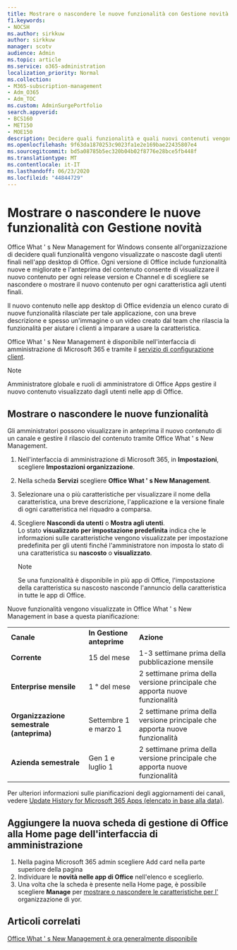 ```yaml
---
title: Mostrare o nascondere le nuove funzionalità con Gestione novità
f1.keywords:
- NOCSH
ms.author: sirkkuw
author: sirkkuw
manager: scotv
audience: Admin
ms.topic: article
ms.service: o365-administration
localization_priority: Normal
ms.collection:
- M365-subscription-management
- Adm_O365
- Adm_TOC
ms.custom: AdminSurgePortfolio
search.appverid:
- BCS160
- MET150
- MOE150
description: Decidere quali funzionalità e quali nuovi contenuti vengono visualizzati o nascosti dagli utenti finali in Office What ' s New Management for Office desktop apps.
ms.openlocfilehash: 9f63da1870253c9023fa1e2e169bae22435807e4
ms.sourcegitcommit: bd5a08785b5ec320b04b02f8776e28bce5fb448f
ms.translationtype: MT
ms.contentlocale: it-IT
ms.lasthandoff: 06/23/2020
ms.locfileid: "44844729"
---
```

# <a name="show-or-hide-new-features-using-whats-new-management"></a>Mostrare o nascondere le nuove funzionalità con Gestione novità

Office What ' s New Management for Windows consente all'organizzazione di decidere quali funzionalità vengono visualizzate o nascoste dagli utenti finali nell'app desktop di Office. Ogni versione di Office include funzionalità nuove e migliorate e l'anteprima del contenuto consente di visualizzare il nuovo contenuto per ogni release version e Channel e di scegliere se nascondere o mostrare il nuovo contenuto per ogni caratteristica agli utenti finali. 

Il nuovo contenuto nelle app desktop di Office evidenzia un elenco curato di nuove funzionalità rilasciate per tale applicazione, con una breve descrizione e spesso un'immagine o un video creato dal team che rilascia la funzionalità per aiutare i clienti a imparare a usare la caratteristica. 

Office What ' s New Management è disponibile nell'interfaccia di amministrazione di Microsoft 365 e tramite il [servizio di configurazione client](https://config.office.com).

> [!NOTE]
> Amministratore globale e ruoli di amministratore di Office Apps gestire il nuovo contenuto visualizzato dagli utenti nelle app di Office.

##  <a name="show-or-hide-new-features"></a>Mostrare o nascondere le nuove funzionalità 

Gli amministratori possono visualizzare in anteprima il nuovo contenuto di un canale e gestire il rilascio del contenuto tramite Office What ' s New Management.

1. Nell'interfaccia di amministrazione di Microsoft 365, in **Impostazioni**, scegliere **Impostazioni organizzazione**.
2. Nella scheda **Servizi** scegliere **Office What ' s New Management**.
3. Selezionare una o più caratteristiche per visualizzare il nome della caratteristica, una breve descrizione, l'applicazione e la versione finale di ogni caratteristica nel riquadro a comparsa.
4. Scegliere **Nascondi da utenti** o **Mostra agli utenti**.  
    Lo stato **visualizzato per impostazione predefinita** indica che le informazioni sulle caratteristiche vengono visualizzate per impostazione predefinita per gli utenti finché l'amministratore non imposta lo stato di una caratteristica su **nascosto** o **visualizzato**.  

    > [!NOTE]
    > Se una funzionalità è disponibile in più app di Office, l'impostazione della caratteristica su nascosto nasconde l'annuncio della caratteristica in tutte le app di Office.

Nuove funzionalità vengono visualizzate in Office What ' s New Management in base a questa pianificazione:

||||
|:-----|:-----|:-----|
|**Canale** <br/> |**In Gestione anteprime** <br/> |**Azione** <br/> |
|**Corrente** <br/> |15 del mese  <br/> |1-3 settimane prima della pubblicazione mensile <br/> |
|**Enterprise mensile** <br/> |1 ° del mese  <br/> |2 settimane prima della versione principale che apporta nuove funzionalità |
|**Organizzazione semestrale (anteprima)** <br/> |Settembre 1 e marzo 1 <br/> | 2 settimane prima della versione principale che apporta nuove funzionalità|
|**Azienda semestrale** <br/> |Gen 1 e luglio 1 <br/> | 2 settimane prima della versione principale che apporta nuove funzionalità<br/> |

Per ulteriori informazioni sulle pianificazioni degli aggiornamenti dei canali, vedere [Update History for Microsoft 365 Apps (elencato in base alla data)](https://docs.microsoft.com/officeupdates/update-history-microsoft365-apps-by-date).

## <a name="add-office-whats-new-management-card-to-the-admin-center-home-page"></a>Aggiungere la nuova scheda di gestione di Office alla Home page dell'interfaccia di amministrazione

1. Nella pagina Microsoft 365 admin scegliere Add card nella parte superiore della pagina
2. Individuare le **novità nelle app di Office** nell'elenco e sceglierlo.
3. Una volta che la scheda è presente nella Home page, è possibile scegliere **Manage** per [mostrare o nascondere le caratteristiche per l'](#show-or-hide-new-features) organizzazione di yor. 


## <a name="related-articles"></a>Articoli correlati

[Office What ' s New Management è ora generalmente disponibile](https://techcommunity.microsoft.com/t5/microsoft-365-blog/office-what-s-new-management-is-now-generally-available/ba-p/1179954)